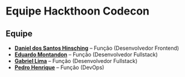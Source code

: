 # Equipe Hackthoon Codecon

## Equipe

- [**Daniel dos Santos Hinsching**](https://github.com/danielhinsching) – Função (Desenvolvedor Frontend) 
- [**Eduardo Montandon**](https://github.com/1montandon) – Função (Desenvolvedor Fullstack) 
- [**Gabriel Lima**](https://github.com/GabrielLima2803) – Função (Desenvolvedor Fullstack) 
- [**Pedro Henrique**](https://github.com/BlackVSK) – Função (DevOps) 
